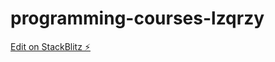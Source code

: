 # programming-courses-lzqrzy

[Edit on StackBlitz ⚡️](https://stackblitz.com/edit/programming-courses-lzqrzy)
